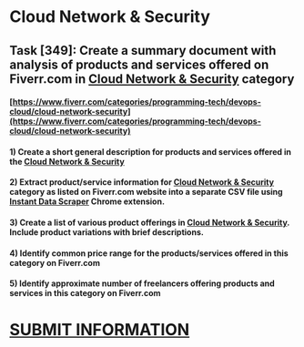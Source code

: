 # Cloud Network & Security
## Task [349]: Create a summary document with analysis of products and services offered on Fiverr.com in [Cloud Network & Security](https://www.fiverr.com/categories/programming-tech/devops-cloud/cloud-network-security) category
#### [https://www.fiverr.com/categories/programming-tech/devops-cloud/cloud-network-security](https://www.fiverr.com/categories/programming-tech/devops-cloud/cloud-network-security)
#### 1) Create a short general description for products and services offered in the [Cloud Network & Security](https://www.fiverr.com/categories/programming-tech/devops-cloud/cloud-network-security)
#### 2) Extract product/service information for [Cloud Network & Security](https://www.fiverr.com/categories/programming-tech/devops-cloud/cloud-network-security) category as listed on Fiverr.com website into a separate CSV file using [Instant Data Scraper](https://chrome.google.com/webstore/detail/instant-data-scraper/ofaokhiedipichpaobibbnahnkdoiiah) Chrome extension.
#### 3) Create a list of various product offerings in [Cloud Network & Security](https://www.fiverr.com/categories/programming-tech/devops-cloud/cloud-network-security). Include product variations with brief descriptions.
#### 4) Identify common price range for the products/services offered in this category on Fiverr.com
#### 5) Identify approximate number of freelancers offering products and services in this category on Fiverr.com

# [SUBMIT INFORMATION](https://forms.office.com/r/8AEKjkLxKG)
